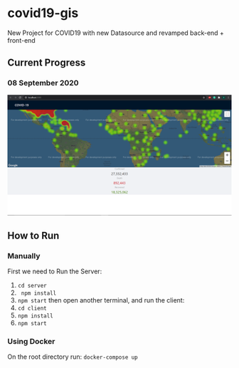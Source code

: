 # covid19-gis
New Project for COVID19 with new Datasource and revamped back-end + front-end


## Current Progress
### 08 September 2020
![Current Progress Sep 08](https://github.com/meowlearning/covid19-gis/blob/master/notes/GIS-Sep-08.PNG?raw=true)

## How to Run
### Manually
First we need to Run the Server: 
1. ```cd server```
2. ``` npm install```
3. ``` npm start ```
then open another terminal, and run the client: 
1. ```cd client```
2. ```npm install```
3. ```npm start```

### Using Docker
On the root directory run: ```docker-compose up```
